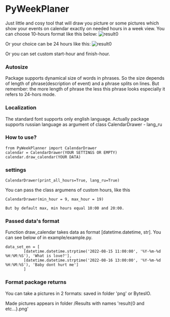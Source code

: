 # PyWeekPlaner 

Just little and cosy tool that will draw you picture or some pictures which show your events on calendar exactly on needed hours in a week view.
You can choose  10-hours format like this below: 
![result0](https://user-images.githubusercontent.com/113614995/190493531-7b221dba-4c61-4d8f-95da-eaa0dd526200.png)


Or your choice can be 24 hours like this:
![result0](https://user-images.githubusercontent.com/113614995/190488120-292b587a-94bd-49e9-a031-c7f4f750de47.png)

Or you can set custom start-hour and finish-hour.

### Autosize
Package supports dynamical size of words in phrases. So the size depends of length of phrase(description of event) and a phrase splits on lines. But remember: the more length of phrase the less this phrase looks especially it refers to 24-hors mode.

### Localization
The standard font supports only english language. Actually package supports russian language as argument of class CalendarDrawer - lang_ru

### How to use?
```
from PyWeekPlanner import CalendarDrawer
calendar = CalendarDrawer(YOUR SETTINGS OR EMPTY)
calendar.draw_calendar(YOUR DATA)
```
### settings

```
CalendarDrawer(print_all_hours=True, lang_ru=True)
```
You can pass the class argumens of custom hours, like this 

```
CalendarDrawer(min_hour = 9, max_hour = 19)

But by default max, min hours equal 10:00 and 20:00.
```

### Passed data's format
Function draw_calendar takes data as format [datetime.datetime, str]. You can see below of in example/example.py.

```
data_set_en = [
        [datetime.datetime.strptime('2022-08-15 11:00:00', '%Y-%m-%d %H:%M:%S'), 'What is love?'],
        [datetime.datetime.strptime('2022-08-16 13:00:00', '%Y-%m-%d %H:%M:%S'), 'Baby dont hurt me']
        ]
```

### Format package returns
You can take a pictures in 2 formats: saved in folder 'png' or BytesIO.

Made pictures appears in folder /Results with names 'result{0 and etc...}.png'
